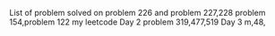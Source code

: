 List of problem solved on 
problem 226 and problem 227,228
problem 154,problem 122
my leetcode
Day 2
problem 319,477,519
Day 3 m,48,
 
